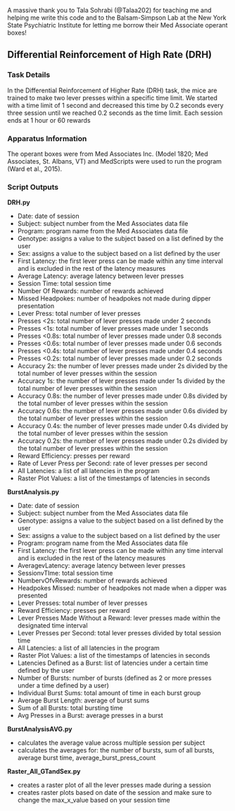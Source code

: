 A massive thank you to Tala Sohrabi (@Talaa202) for teaching me and helping me write this code and to the Balsam-Simpson Lab at the New York State Psychiatric Institute for letting me borrow their Med Associate operant boxes!

## Differential Reinforcement of High Rate (DRH)

### Task Details

In the Differential Reinforcement of Higher Rate (DRH) task, the mice are trained to make two lever presses within a specific time limit. We started with a time limit of 1 second and decreased this time by 0.2 seconds every three session until we reached 0.2 seconds as the time limit. Each session ends at 1 hour or 60 rewards

### Apparatus Information

The operant boxes were from Med Associates Inc. (Model 1820; Med Associates, St. Albans, VT) and MedScripts were used to run the program (Ward et al., 2015).

### Script Outputs

**DRH.py** 

- Date: date of session
- Subject: subject number from the Med Associates data file
- Program: program name from the Med Associates data file
- Genotype: assigns a value to the subject based on a list defined by the user
- Sex: assigns a value to the subject based on a list defined by the user
- First Latency: the first lever press can be made within any time interval and is excluded in the rest of the latency measures
- Average Latency: average latency between lever presses 
- Session Time: total session time
- Number Of Rewards: number of rewards achieved
- Missed Headpokes: number of headpokes not made during dipper presentation
- Lever Press: total number of lever presses
- Presses <2s: total number of lever presses made under 2 seconds
- Presses <1s: total number of lever presses made under 1 seconds
- Presses <0.8s: total number of lever presses made under 0.8 seconds
- Presses <0.6s: total number of lever presses made under 0.6 seconds
- Presses <0.4s: total number of lever presses made under 0.4 seconds
- Presses <0.2s: total number of lever presses made under 0.2 seconds
- Accuracy 2s: the number of lever presses made under 2s divided by the total number of lever presses within the session
- Accuracy 1s: the number of lever presses made under 1s divided by the total number of lever presses within the session
- Accuracy 0.8s: the number of lever presses made under 0.8s divided by the total number of lever presses within the session
- Accuracy 0.6s: the number of lever presses made under 0.6s divided by the total number of lever presses within the session
- Accuracy 0.4s: the number of lever presses made under 0.4s divided by the total number of lever presses within the session
- Accuracy 0.2s: the number of lever presses made under 0.2s divided by the total number of lever presses within the session
- Reward Efficiency: presses per reward
- Rate of Lever Press per Second: rate of lever presses per second
- All Latencies: a list of all latencies in the program
- Raster Plot Values: a list of the timestamps of latencies in seconds

**BurstAnalysis.py**

- Date: date of session
- Subject: subject number from the Med Associates data file
- Genotype: assigns a value to the subject based on a list defined by the user
- Sex: assigns a value to the subject based on a list defined by the user
- Program: program name from the Med Associates data file
- First Latency: the first lever press can be made within any time interval and is excluded in the rest of the latency measures
- AveragevLatency: average latency between lever presses 
- SessionvTIme: total session time
- NumbervOfvRewards: number of rewards achieved
- Headpokes Missed: number of headpokes not made when a dipper was presented
- Lever Presses: total number of lever presses
- Reward Efficiency: presses per reward
- Lever Presses Made Without a Reward: lever presses made within the designated time interval
- Lever Presses per Second: total lever presses divided by total session time
- All Latencies: a list of all latencies in the program
- Raster Plot Values: a list of the timestamps of latencies in seconds
- Latencies Defined as a Burst: list of latencies under a certain time defined by the user
- Number of Bursts: number of bursts (defined as 2 or more presses under a time defined by a user)
- Individual Burst Sums: total amount of time in each burst group
- Average Burst Length: average of burst sums
- Sum of all Bursts: total bursting time
- Avg Presses in a Burst: average presses in a burst

**BurstAnalysisAVG.py**

- calculates the average value across multiple session per subject
- calculates the averages for: the number of bursts, sum of all bursts, average burst time, average_burst_press_count

**Raster_All_GTandSex.py**
- creates a raster plot of all the lever presses made during a session
- creates raster plots based on date of the session and make sure to change the max_x_value based on your session time

